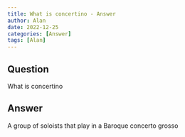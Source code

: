 ```yaml
---
title: What is concertino - Answer
author: Alan
date: 2022-12-25
categories: [Answer]
tags: [Alan]
---
```


## Question

What is concertino



## Answer

A group of soloists that play in a Baroque concerto grosso